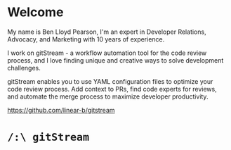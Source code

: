 # Welcome

My name is Ben Lloyd Pearson, I'm an expert in Developer Relations, Advocacy, and Marketing with 10 years of experience. 

I work on gitStream - a workflow automation tool for the code review process, and I love finding unique and creative ways to solve development challenges.

gitStream enables you to use YAML configuration files to optimize your code review process. Add context to PRs, find code experts for reviews, and automate the merge process to maximize developer productivity.

https://github.com/linear-b/gitstream

# `/:\ gitStream`
